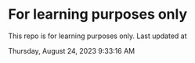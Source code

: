 # For learning purposes only
This repo is for learning purposes only.
Last updated at

Thursday, August 24, 2023 9:33:16 AM

